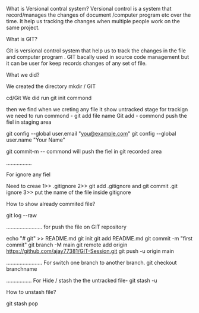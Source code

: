 What is Versional contral system?
Versional control is a system that record/manages the changes of document /computer program etc over the time. It help us tracking the changes when multiple people work on the same project.

What is GIT?

Git is versional control system that help us to track the changes in the file and computer program . GIT bacally used in source code management but it can be user for keep records changes of any set of file.




What we did?

We created the directory mkdir / GIT

cd/Git
 We did run git init commond
 

then we find when we creting any file it show untracked stage
 for trackign we need to run commond - git add file name
Git add - commond push the fiel in staging area

git config --global user.email "you@example.com"
  git config --global user.name "Your Name"

git commit-m -- commond will push the fiel in git recorded area


.................

For ignore any fiel 

Need to creae 
1>>  .gitignore
2>>   git add .gitignore and git commit .git ignore
3>> put the name of the file inside gitignore



How to show already commited file?

git log --raw


........................
for push the file on GIT repository

echo "# git" >> README.md
git init
git add README.md
git commit -m "first commit"
git branch -M main
git remote add origin https://github.com/ajay77381/GIT-Session.git
git push -u origin main


........................
For switch one branch to another branch.
git checkout branchname

.................
For Hide / stash the the untracked file-
git stash -u

How to unstash file?

git stash pop
